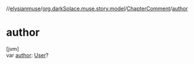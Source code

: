 //[elysianmuse](../../../index.md)/[org.darkSolace.muse.story.model](../index.md)/[ChapterComment](index.md)/[author](author.md)

# author

[jvm]\
var [author](author.md): [User](../../org.darkSolace.muse.user.model/-user/index.md)?
